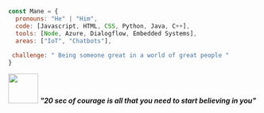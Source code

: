 
```javascript
const Mane = {
  pronouns: "He" | "Him",
  code: [Javascript, HTML, CSS, Python, Java, C++], 
  tools: [Node, Azure, Dialogflow, Embedded Systems],
  areas: ["IoT", "Chatbots"],
 
 challenge: " Being someone great in a world of great people "
}
```

<img src="https://gif.gy/post/661910271747670016" width="60"> <em><b> "20 sec of courage is all that you need to start believing in you"</b> </em>

